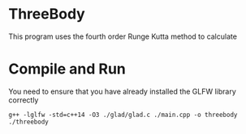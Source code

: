 # ThreeBody
This program uses the fourth order Runge Kutta method to calculate

# Compile and Run
You need to ensure that you have already installed the GLFW library correctly
```
g++ -lglfw -std=c++14 -O3 ./glad/glad.c ./main.cpp -o threebody
./threebody
```
